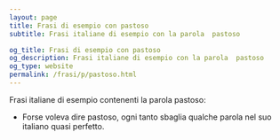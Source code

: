 ```yaml
---
layout: page
title: Frasi di esempio con pastoso 
subtitle: Frasi italiane di esempio con la parola  pastoso

og_title: Frasi di esempio con pastoso 
og_description: Frasi italiane di esempio con la parola  pastoso
og_type: website
permalink: /frasi/p/pastoso.html
---
```


Frasi italiane di esempio contenenti la parola pastoso:


- Forse voleva dire pastoso, ogni tanto sbaglia qualche parola nel suo italiano quasi perfetto.
